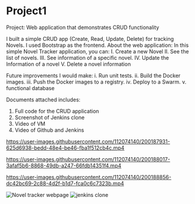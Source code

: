 
# Project1

Project: Web application that demonstrates CRUD functionality

I built a simple CRUD app (Create, Read, Update, Delete) for tracking Novels.  I used Bootstrap as the frontend. 
About the web application: In this simple Novel Tracker application, you can: 
I.	Create a new Novel 
II.	See the list of novels. 
III. See information of a specific novel. 
IV.	Update the Information of a novel 
V.	Delete a novel information

Future improvements I would make:
i.	Run unit tests. 
ii.	Build the Docker images. 
iii. Push the Docker images to a registry. 
iv.	Deploy to a Swarm.
v.  functional database


Documents attached includes:
1.	Full code for the CRUD application
2.	Screenshot of Jenkins clone
3.	Video of VM
4.	Video of Github and Jenkins



https://user-images.githubusercontent.com/112074140/200187931-625d6938-bedd-48e4-be46-fba1f512cb4c.mp4



https://user-images.githubusercontent.com/112074140/200188017-3afaf5b6-8868-49db-a247-66fdb14351f4.mp4




https://user-images.githubusercontent.com/112074140/200188856-dc42bc69-2c88-4d2f-b1d7-fca0c6c7323b.mp4

![Novel tracker webpage](https://user-images.githubusercontent.com/112074140/200188975-dbe6a649-d6a8-4cfe-85cf-78b6a731fe83.PNG)
![jenkins clone](https://user-images.githubusercontent.com/112074140/200188988-2dad3ad7-a008-40e8-a53b-914259de774a.PNG)

